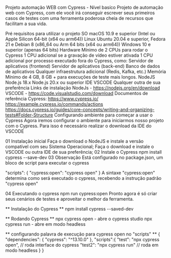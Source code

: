 Projeto automação WEB com Cypress - Nível basíco
Projeto de automação web com Cypress, com ele você irá conseguir escrever seus primeiros casos de testes com uma ferramenta poderosa cheia de recursos que facilitam a sua vida.

Pré requisitos para utilizar o projeto
SO
macOS 10.9 e superior (Intel ou Apple Silicon 64-bit (x64 ou arm64))
Linux Ubuntu 20.04 e superior, Fedora 21 e Debian 8 (x86_64 ou Arm 64 bits (x64 ou arm64))
Windows 10 e superior (apenas 64 bits)
Hardware
Mínimo de 2 CPUs para rodar o Cypress
1 CPU adicional se a gravação de vídeo estiver ativada
1 CPU adicional por processo executado fora do Cypress, como:
Servidor de aplicativos (frontend)
Servidor de aplicativos (back-end)
Banco de dados de aplicativos
Qualquer infraestrutura adicional (Redis, Kafka, etc.)
Memória
Mínimo de 4 GB, 8 GB + para execuções de teste mais longos.
NodeJS
Node.js 18.x
Node.js 20.x ou superior
IDE
VSCODE
Qualquer outra de sua preferência
Links de instalação
NodeJs - https://nodejs.org/en/download
VSCODE - https://code.visualstudio.com/download
Documentos de referência
Cypress:
https://www.cypress.io/
https://example.cypress.io/commands/actions
https://docs.cypress.io/guides/core-concepts/writing-and-organizing-tests#Folder-Structure
Configurando ambiente para começar a usar o Cypress
Agora iremos configurar o ambiente para iniciarmos nosso projeto com o Cypress. Para isso é necessário realizar o download da IDE do VSCODE

01 Instalação inicial
Faça o download o NodeJS e instale a versão compatível com seu Sistema Operacional;
Faça o download e instale o VSCODE ou outra IDE de sua preferência;
02 Instale o Cypress
npm install cypress --save-dev
03 Observação
Está configurado no package.json, um bloco de script para executar o cypress

"scripts": {
    "cypress:open": "cypress open"
  }
A sintaxe "cypress:open" determina como será executado o cypress, recebendo a instrução padrão "cypress open"

04 Executando o cypress
   npm run cypress:open
Pronto agora é só criar seus cenários de testes e aproveitar o melhor da ferramenta.

** Instalação do Cypress **
npm install cypress --saved-dev

** Rodando Cypress **
npx cypress open  - abre o cypress studio
npx cypress run - abre em modo headless

** configurando palavra de execução para cypress open no "scripts" **
{
  "dependencies": {
    "cypress": "^13.10.0"
  },
  "scripts":{
    "test": "npx cypress open", // roda interface do cypress
    "test2": "npx cypress run"  // roda em modo headless
  }
}


